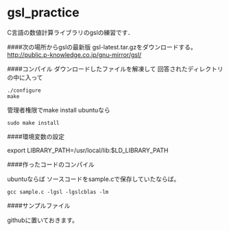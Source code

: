 # gsl_practice
C言語の数値計算ライブラリのgslの練習です．

####次の場所からgslの最新版
gsl-latest.tar.gzをダウンロードする。
http://public.p-knowledge.co.jp/gnu-mirror/gsl/

####コンパイル
ダウンロードしたファイルを解凍して
回答されたディレクトリの中に入って
```
./configure
make
```

管理者権限でmake install
ubuntuなら
```
sudo make install
```

####環境変数の設定

export LIBRARY_PATH=/usr/local/lib:$LD_LIBRARY_PATH

####作ったコードのコンパイル

ubuntuならば
ソースコードをsample.cで保存していたならば。
```
gcc sample.c -lgsl -lgslcblas -lm
```
####サンプルファイル

githubに置いておきます。
